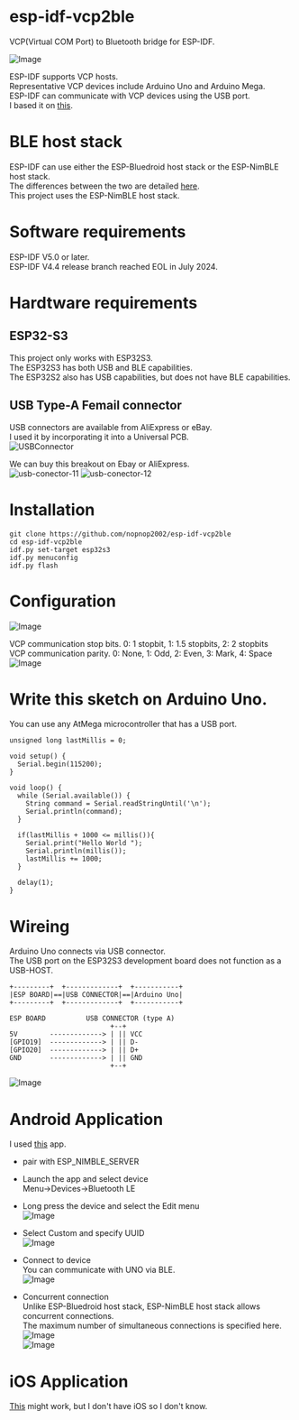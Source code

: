 # esp-idf-vcp2ble
VCP(Virtual COM Port) to Bluetooth bridge for ESP-IDF.

![Image](https://github.com/user-attachments/assets/61209e18-d390-4eec-875d-9fc82cad105a)

ESP-IDF supports VCP hosts.   
Representative VCP devices include Arduino Uno and Arduino Mega.   
ESP-IDF can communicate with VCP devices using the USB port.   
I based it on [this](https://github.com/espressif/esp-idf/tree/master/examples/peripherals/usb/host/cdc/cdc_acm_vcp).   

# BLE host stack
ESP-IDF can use either the ESP-Bluedroid host stack or the ESP-NimBLE host stack.   
The differences between the two are detailed [here](https://docs.espressif.com/projects/esp-idf/en/stable/esp32/api-guides/ble/overview.html).   
This project uses the ESP-NimBLE host stack.   

# Software requirements
ESP-IDF V5.0 or later.   
ESP-IDF V4.4 release branch reached EOL in July 2024.   


# Hardtware requirements

## ESP32-S3
This project only works with ESP32S3.   
The ESP32S3 has both USB and BLE capabilities.   
The ESP32S2 also has USB capabilities, but does not have BLE capabilities.   

## USB Type-A Femail connector
USB connectors are available from AliExpress or eBay.   
I used it by incorporating it into a Universal PCB.   
![USBConnector](https://github.com/user-attachments/assets/8d7d8f0a-d289-44b8-ae90-c693a1099ca0)

We can buy this breakout on Ebay or AliExpress.   
![usb-conector-11](https://github.com/user-attachments/assets/848998d4-fb0c-4b4f-97ae-0b3ae8b8996a)
![usb-conector-12](https://github.com/user-attachments/assets/6fc34dcf-0b13-4233-8c71-07234e8c6d06)

# Installation
```
git clone https://github.com/nopnop2002/esp-idf-vcp2ble
cd esp-idf-vcp2ble
idf.py set-target esp32s3
idf.py menuconfig
idf.py flash
```

# Configuration   
![Image](https://github.com/user-attachments/assets/e5286aeb-81ed-4289-8d1b-497f16f3ad88)

VCP communication stop bits. 0: 1 stopbit, 1: 1.5 stopbits, 2: 2 stopbits   
VCP communication parity. 0: None, 1: Odd, 2: Even, 3: Mark, 4: Space   
![Image](https://github.com/user-attachments/assets/62f95676-20f2-48d4-a8f2-a60688fa99c8)

# Write this sketch on Arduino Uno.   
You can use any AtMega microcontroller that has a USB port.   

```
unsigned long lastMillis = 0;

void setup() {
  Serial.begin(115200);
}

void loop() {
  while (Serial.available()) {
    String command = Serial.readStringUntil('\n');
    Serial.println(command);
  }

  if(lastMillis + 1000 <= millis()){
    Serial.print("Hello World ");
    Serial.println(millis());
    lastMillis += 1000;
  }

  delay(1);
}
```

# Wireing   
Arduino Uno connects via USB connector.   
The USB port on the ESP32S3 development board does not function as a USB-HOST.   

```
+---------+  +-------------+  +-----------+
|ESP BOARD|==|USB CONNECTOR|==|Arduino Uno|
+---------+  +-------------+  +-----------+
```

```
ESP BOARD          USB CONNECTOR (type A)
                         +--+
5V        -------------> | || VCC
[GPIO19]  -------------> | || D-
[GPIO20]  -------------> | || D+
GND       -------------> | || GND
                         +--+
```

![Image](https://github.com/user-attachments/assets/7bf405af-b1ec-4c7c-87d1-8bbe176e807b)


# Android Application   
I used [this](https://play.google.com/store/apps/details?id=de.kai_morich.serial_bluetooth_terminal) app.   

- pair with ESP_NIMBLE_SERVER   

- Launch the app and select device  
	Menu->Devices->Bluetooth LE   

- Long press the device and select the Edit menu   
	![Image](https://github.com/user-attachments/assets/2d36b757-585a-4310-919c-a57f136c7f20)

- Select Custom and specify UUID   
	![Image](https://github.com/user-attachments/assets/9b0f23bc-86f4-4631-81e6-1df8d876f41b)

- Connect to device   
	You can communicate with UNO via BLE.   
	![Image](https://github.com/user-attachments/assets/e84fa3b1-a0ee-4af3-a64c-695a5b383857)

- Concurrent connection   
	Unlike ESP-Bluedroid host stack, ESP-NimBLE host stack allows concurrent connections.   
	The maximum number of simultaneous connections is specified here.   
	![Image](https://github.com/user-attachments/assets/9d1e1182-ed41-4b9e-bc55-bb3c75dd4745)   
	![Image](https://github.com/user-attachments/assets/4d84823a-69c4-48bf-9671-64644f048ccd)   

# iOS Application   
[This](https://apps.apple.com/jp/app/bluetooth-v2-1-spp-setup/id6449416841) might work, but I don't have iOS so I don't know.   

